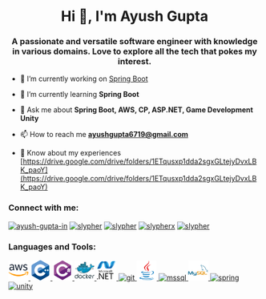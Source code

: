 <h1 align="center">Hi 👋, I'm Ayush Gupta</h1>
<h3 align="center">A passionate and versatile software engineer with knowledge in various domains. Love to explore all the tech that pokes my interest.</h3>

- 🔭 I’m currently working on [Spring Boot](https://github.com/NotSlypher/spring-boot-dev/tree/master)

- 🌱 I’m currently learning **Spring Boot**

- 💬 Ask me about **Spring Boot, AWS, CP, ASP.NET, Game Development Unity**

- 📫 How to reach me **ayushgupta6719@gmail.com**

- 📄 Know about my experiences [https://drive.google.com/drive/folders/1ETqusxp1dda2sgxGLtejyDvxLBK_paoY](https://drive.google.com/drive/folders/1ETqusxp1dda2sgxGLtejyDvxLBK_paoY)

<h3 align="left">Connect with me:</h3>
<p align="left">
<a href="https://linkedin.com/in/ayush-gupta-in" target="blank"><img align="center" src="https://raw.githubusercontent.com/rahuldkjain/github-profile-readme-generator/master/src/images/icons/Social/linked-in-alt.svg" alt="ayush-gupta-in" height="30" width="40" /></a>
<a href="https://www.codechef.com/users/slypher" target="blank"><img align="center" src="https://cdn.jsdelivr.net/npm/simple-icons@3.1.0/icons/codechef.svg" alt="slypher" height="30" width="40" /></a>
<a href="https://www.hackerrank.com/slypher" target="blank"><img align="center" src="https://raw.githubusercontent.com/rahuldkjain/github-profile-readme-generator/master/src/images/icons/Social/hackerrank.svg" alt="slypher" height="30" width="40" /></a>
<a href="https://codeforces.com/profile/slypherx" target="blank"><img align="center" src="https://raw.githubusercontent.com/rahuldkjain/github-profile-readme-generator/master/src/images/icons/Social/codeforces.svg" alt="slypherx" height="30" width="40" /></a>
<a href="https://www.leetcode.com/slypher" target="blank"><img align="center" src="https://raw.githubusercontent.com/rahuldkjain/github-profile-readme-generator/master/src/images/icons/Social/leet-code.svg" alt="slypher" height="30" width="40" /></a>
</p>

<h3 align="left">Languages and Tools:</h3>
<p align="left"> <a href="https://aws.amazon.com" target="_blank" rel="noreferrer"> <img src="https://raw.githubusercontent.com/devicons/devicon/master/icons/amazonwebservices/amazonwebservices-original-wordmark.svg" alt="aws" width="40" height="40"/> </a> <a href="https://www.w3schools.com/cpp/" target="_blank" rel="noreferrer"> <img src="https://raw.githubusercontent.com/devicons/devicon/master/icons/cplusplus/cplusplus-original.svg" alt="cplusplus" width="40" height="40"/> </a> <a href="https://www.w3schools.com/cs/" target="_blank" rel="noreferrer"> <img src="https://raw.githubusercontent.com/devicons/devicon/master/icons/csharp/csharp-original.svg" alt="csharp" width="40" height="40"/> </a> <a href="https://www.docker.com/" target="_blank" rel="noreferrer"> <img src="https://raw.githubusercontent.com/devicons/devicon/master/icons/docker/docker-original-wordmark.svg" alt="docker" width="40" height="40"/> </a> <a href="https://dotnet.microsoft.com/" target="_blank" rel="noreferrer"> <img src="https://raw.githubusercontent.com/devicons/devicon/master/icons/dot-net/dot-net-original-wordmark.svg" alt="dotnet" width="40" height="40"/> </a> <a href="https://git-scm.com/" target="_blank" rel="noreferrer"> <img src="https://www.vectorlogo.zone/logos/git-scm/git-scm-icon.svg" alt="git" width="40" height="40"/> </a> <a href="https://www.java.com" target="_blank" rel="noreferrer"> <img src="https://raw.githubusercontent.com/devicons/devicon/master/icons/java/java-original.svg" alt="java" width="40" height="40"/> </a> <a href="https://www.microsoft.com/en-us/sql-server" target="_blank" rel="noreferrer"> <img src="https://www.svgrepo.com/show/303229/microsoft-sql-server-logo.svg" alt="mssql" width="40" height="40"/> </a> <a href="https://www.mysql.com/" target="_blank" rel="noreferrer"> <img src="https://raw.githubusercontent.com/devicons/devicon/master/icons/mysql/mysql-original-wordmark.svg" alt="mysql" width="40" height="40"/> </a> <a href="https://spring.io/" target="_blank" rel="noreferrer"> <img src="https://www.vectorlogo.zone/logos/springio/springio-icon.svg" alt="spring" width="40" height="40"/> </a> <a href="https://unity.com/" target="_blank" rel="noreferrer"> <img src="https://www.vectorlogo.zone/logos/unity3d/unity3d-icon.svg" alt="unity" width="40" height="40"/> </a> </p>
